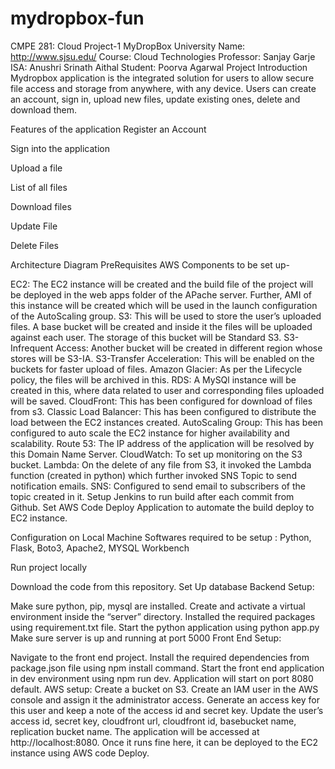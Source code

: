 # mydropbox-fun

CMPE 281: Cloud Project-1 MyDropBox
University Name: http://www.sjsu.edu/
Course: Cloud Technologies
Professor: Sanjay Garje
ISA: Anushri Srinath Aithal
Student: Poorva Agarwal
Project Introduction
Mydropbox application is the integrated solution for users to allow secure file access and storage from anywhere, with any device. Users can create an account, sign in, upload new files, update existing ones, delete and download them.

Features of the application
Register an Account

Sign into the application

Upload a file

List of all files

Download files

Update File

Delete Files

Architecture Diagram
PreRequisites
AWS Components to be set up-

EC2: The EC2 instance will be created and the build file of the project will be deployed in the web apps folder of the APache server. Further, AMI of this instance will be created which will be used in the launch configuration of the AutoScaling group.
S3: This will be used to store the user’s uploaded files. A base bucket will be created and inside it the files will be uploaded against each user. The storage of this bucket will be Standard S3.
S3-Infrequent Access: Another bucket will be created in different region whose stores will be S3-IA.
S3-Transfer Acceleration: This will be enabled on the buckets for faster upload of files.
Amazon Glacier: As per the Lifecycle policy, the files will be archived in this.
RDS: A MySQl instance will be created in this, where data related to user and corresponding files uploaded will be saved.
CloudFront: This has been configured for download of files from s3.
Classic Load Balancer: This has been configured to distribute the load between the EC2 instances created.
AutoScaling Group: This has been configured to auto scale the EC2 instance for higher availability and scalability.
Route 53: The IP address of the application will be resolved by this Domain Name Server.
CloudWatch: To set up monitoring on the S3 bucket.
Lambda: On the delete of any file from S3, it invoked the Lambda function (created in python) which further invoked SNS Topic to send notification emails.
SNS: Configured to send email to subscribers of the topic created in it.
Setup Jenkins to run build after each commit from Github.
Set AWS Code Deploy Application to automate the build deploy to EC2 instance.

Configuration on Local Machine
Softwares required to be setup : Python, Flask, Boto3, Apache2, MYSQL Workbench

Run project locally

Download the code from this repository.
Set Up database
Backend Setup:

Make sure python, pip, mysql are installed. Create and activate a virtual environment inside the “server” directory.
Installed the required packages using requirement.txt file.
Start the python application using python app.py
Make sure server is up and running at port 5000
Front End Setup:

Navigate to the front end project.
Install the required dependencies from package.json file using npm install command.
Start the front end application in dev environment using npm run dev.
Application will start on port 8080 default.
AWS setup:
Create a bucket on S3.
Create an IAM user in the AWS console and assign it the administrator access.
Generate an access key for this user and keep a note of the access id and secret key.
Update the user’s access id, secret key, cloudfront url, cloudfront id, basebucket name, replication bucket name.
The application will be accessed at http://localhost:8080.
Once it runs fine here, it can be deployed to the EC2 instance using AWS code Deploy.
